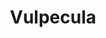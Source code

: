 ---
title: "Vulpecula"
hashtag: vulpecula
borders:
  - Cygnus
  - Delphinus
  - Hercules
  - Lyra
  - Pegasus
  - Sagitta
tags:
  - Constellation
---